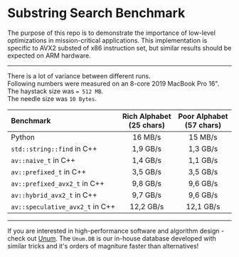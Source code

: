 # Substring Search Benchmark

The purpose of this repo is to demonstrate the importance of low-level optimizations in mission-critical applications.
This implementation is specific to AVX2 substed of x86 instruction set, but similar results should be expected on ARM hardware.

---

There is a lot of variance between different runs.<br/>
Following numbers were measured on an 8-core 2019 MacBook Pro 16".<br/>
The haystack size was `= 512 MB`.<br/>
The needle size was `10 Bytes`.<br/>

| Benchmark                       | Rich Alphabet<br/>(25 chars) | Poor Alphabet<br/>(57 chars) |
| :------------------------------ | :--------------------------: | :--------------------------: |
| Python                          |           16 MB/s            |           15 MB/s            |
| `std::string::find` in C++      |           1,9 GB/s           |           1,3 GB/s           |
| `av::naive_t` in C++            |           1,4 GB/s           |           1,1 GB/s           |
| `av::prefixed_t` in C++         |           3,5 GB/s           |           3,5 GB/s           |
| `av::prefixed_avx2_t` in C++    |           9,8 GB/s           |           9,6 GB/s           |
| `av::hybrid_avx2_t` in C++      |           9,7 GB/s           |           9,6 GB/s           |
| `av::speculative_avx2_t` in C++ |          12,2 GB/s           |          12,1 GB/s           |

---

If you are interested in high-performance software and algorithm design - check out [Unum](https://unum.xyz).
The `Unum.DB` is our in-house database developed with similar tricks and it's orders of magniture faster than alternatives!
